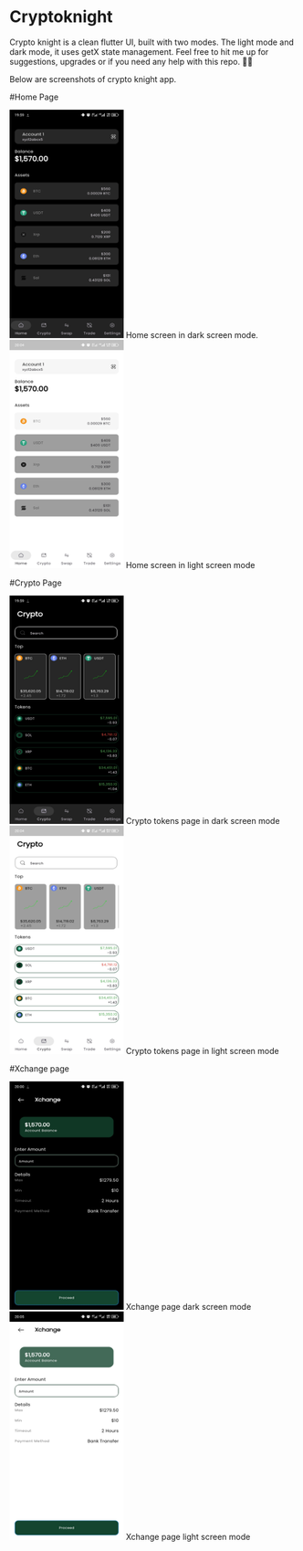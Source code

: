 # Cryptoknight
Crypto knight is a clean flutter UI, built with two modes. The light mode and dark mode, it uses getX state management. Feel free to hit me up for suggestions, upgrades or if you need any help with this repo. ✌🏼

Below are screenshots of crypto knight app.

#Home Page


<img src="./screenshots/ck_01.jpg" alt="Alt Text" width="200" height="400">
Home screen in dark screen mode.




<img src="./screenshots/ckw_01.jpg" alt="Alt Text" width="200" height="400">
Home screen in  light screen mode





#Crypto Page


<img src="./screenshots/ck_02.jpg" alt="Alt Text" width="200" height="400">
Crypto tokens page in dark screen mode





<img src="./screenshots/ckw_02.jpg" alt="Alt Text" width="200" height="400">
Crypto tokens page in light screen mode





#Xchange page

<img src="./screenshots/ck_03.jpg" alt="Alt Text" width="200" height="400">
Xchange page dark screen mode



<img src="./screenshots/ckw_04.jpg" alt="Alt Text" width="200" height="400">
Xchange page light screen mode
